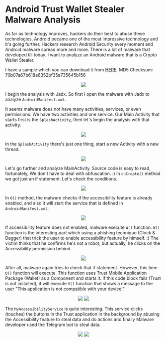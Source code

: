 # Android Trust Wallet Stealer Malware Analysis

As far as technology improves, hackers do their best to abuse these technologies. Android became one of the most impressive technology and it's going further. Hackers research Android Security every moment and Android malware spread more and more. There is a lot of malware that developed till today. I want to analyze an Android malware that is a Crypto Wallet Stealer.

I have a sample which you can download it from [HERE](https://raw.githubusercontent.com/sk3ptre/AndroidMalware_2021/main/octCryptoStealer.zip). MD5 Checksum: 70b07a67b618a6352bf35a735645b156

<p align="center">
<img src="https://user-images.githubusercontent.com/36133745/164783235-d8df38a6-e0f3-4e68-9f64-57fa21b98435.gif">
</p>

I begin the analysis with Jadx. So first I open the malware with Jadx to analyze `AndroidManifest.xml`.

It seems malware does not have many activities, services, or even permissions. We have two activities and one service. Our Main Activity that starts first is the `SplashActivity`, then let's begin the analysis with that activity.
<p align="center">
<img src="https://user-images.githubusercontent.com/36133745/164781757-d6257764-e837-45cd-821f-5bb7ca58f567.png">
</p>

In the `SplashActivity` there's just one thing, start a new Activity with a new thread.
<p align="center">
<img src="https://user-images.githubusercontent.com/36133745/164781778-13242f06-6ebb-4c99-beca-52d64ca09644.png">
</p>

Let's go further and analyze MainActivity. Source code is easy to read, fortunately, We don't have to deal with obfuscation. :)
In `onCreate()` method we got just an if statement. Let's check the conditions.
<p align="center">
<img src="https://user-images.githubusercontent.com/36133745/164781781-3b93b09d-a83d-475f-b929-54e91ccd72a8.png">
</p>


In `O()` method, the malware checks if the accessibility feature is already enabled, and also it will start the service that is defined in `AndroidManifest.xml`.
<p align="center">
<img src="https://user-images.githubusercontent.com/36133745/164781790-9b4b88c8-948a-4360-afb8-fa588d1a1b80.png">
</p>

If accessibility feature does not enabled, malware execute `W()` function. `W()` function is the interesting part which using a phishing technique (Clock & Dagger) that trick the user to enable accessibility feature by himself. :)
The victim thinks that he confirms he's not a robot, but actually, he clicks on the Accessibility permission behind.
<p align="center">
<img src="https://user-images.githubusercontent.com/36133745/164781792-020652e3-fc1a-4b8c-983a-3c7601f19fd8.png">
</p>

After all, malware again tries to check that if statement. However, this time `U()` function will execute. This function uses Trust Mobile Application Package (Wallet) as a Component and starts it. If this code block fails (Trust is not installed), it will execute `V()` function that shows a message to the user "This application is not compatible with your device!".
<p align="center">
<img src="https://user-images.githubusercontent.com/36133745/164781797-6a977447-aff0-491c-9284-0b4714809c64.png">
<img src="https://user-images.githubusercontent.com/36133745/164781801-394f8e1c-0342-4542-beca-b0ce59fe0f6c.png">
</p>

The `MyAccessibilityService` is quite interesting. This service clicks (touches) the buttons in the Trust application in the background by abusing the Accessibility feature to steal data and do actions and finally Malware developer used the Telegram bot to steal data.
<p align="center">
<img src="https://user-images.githubusercontent.com/36133745/164781804-83eed87e-8f79-44b7-b58d-3312abb78f02.png">
<img src="https://user-images.githubusercontent.com/36133745/164781814-de8428b9-6047-47eb-80f4-015fa9aa9908.png">
</p>
